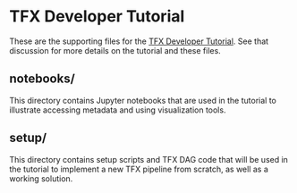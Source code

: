<!-- TODO(b/130379898) Add unit testing -->
# TFX Developer Tutorial

These are the supporting files for the [TFX Developer Tutorial](
https://www.tensorflow.org/tfx/tutorials/tfx/workshop).  See that discussion
for more details on the tutorial and these files.

## notebooks/

This directory contains Jupyter notebooks that are used in the tutorial to
illustrate accessing metadata and using visualization tools.

## setup/

This directory contains setup scripts and TFX DAG code that will be used in the
tutorial to implement a new TFX pipeline from scratch, as well as a working
solution.
